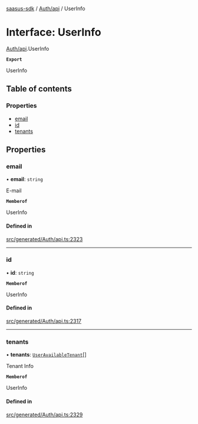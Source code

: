[saasus-sdk](../README.md) / [Auth/api](../modules/Auth_api.md) / UserInfo

# Interface: UserInfo

[Auth/api](../modules/Auth_api.md).UserInfo

**`Export`**

UserInfo

## Table of contents

### Properties

- [email](Auth_api.UserInfo.md#email)
- [id](Auth_api.UserInfo.md#id)
- [tenants](Auth_api.UserInfo.md#tenants)

## Properties

### email

• **email**: `string`

E-mail

**`Memberof`**

UserInfo

#### Defined in

[src/generated/Auth/api.ts:2323](https://github.com/saasus-platform/saasus-sdk-javascript/blob/c67ac22/src/generated/Auth/api.ts#L2323)

___

### id

• **id**: `string`

**`Memberof`**

UserInfo

#### Defined in

[src/generated/Auth/api.ts:2317](https://github.com/saasus-platform/saasus-sdk-javascript/blob/c67ac22/src/generated/Auth/api.ts#L2317)

___

### tenants

• **tenants**: [`UserAvailableTenant`](Auth_api.UserAvailableTenant.md)[]

Tenant Info

**`Memberof`**

UserInfo

#### Defined in

[src/generated/Auth/api.ts:2329](https://github.com/saasus-platform/saasus-sdk-javascript/blob/c67ac22/src/generated/Auth/api.ts#L2329)
